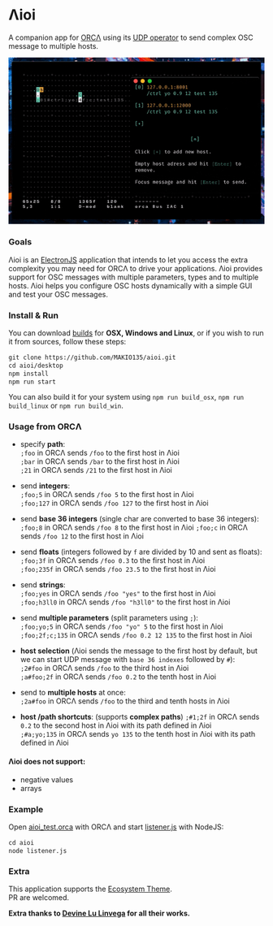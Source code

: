 # Λioi

A companion app for [ORCΛ](https://wiki.xxiivv.com/#orca) using its [UDP operator](https://github.com/hundredrabbits/Orca#udp) to send complex OSC message to multiple hosts.

![Λioi](aioi.gif)

### Goals

Λioi is an [ElectronJS](https://electronjs.org) application that intends to let you access the extra complexity you may need for ORCΛ to drive your applications. Λioi provides support for OSC messages with multiple parameters, types and to multiple hosts. Λioi helps you configure OSC hosts dynamically with a simple GUI and test your OSC messages.

### Install & Run

You can download [builds](https://github.com/MAKIO135/aioi/releases) for **OSX, Windows and Linux**, or if you wish to run it from sources, follow these steps:
```
git clone https://github.com/MAKIO135/aioi.git
cd aioi/desktop
npm install
npm run start
```
You can also build it for your system using `npm run build_osx`, `npm run build_linux` or `npm run build_win`.

### Usage from ORCΛ

- specify **path**:  
    `;foo` in ORCΛ sends `/foo` to the first host in Λioi  
    `;bar` in ORCΛ sends `/bar` to the first host in Λioi  
    `;21` in ORCΛ sends `/21` to the first host in Λioi

- send **integers**:  
    `;foo;5` in ORCΛ sends `/foo 5` to the first host in Λioi  
    `;foo;127` in ORCΛ sends `/foo 127` to the first host in Λioi

- send **base 36 integers** (single char are converted to base 36 integers):  
    `;foo;8` in ORCΛ sends `/foo 8` to the first host in Λioi
    `;foo;c` in ORCΛ sends `/foo 12` to the first host in Λioi

- send **floats** (integers followed by `f` are divided by 10 and sent as floats):  
    `;foo;3f` in ORCΛ sends `/foo 0.3` to the first host in Λioi  
    `;foo;235f` in ORCΛ sends `/foo 23.5` to the first host in Λioi

- send **strings**:  
    `;foo;yes` in ORCΛ sends `/foo "yes"` to the first host in Λioi  
    `;foo;h3ll0` in ORCΛ sends `/foo "h3ll0"` to the first host in Λioi

- send **multiple parameters** (split parameters using `;`):  
    `;foo;yo;5` in ORCΛ sends `/foo "yo" 5` to the first host in Λioi
    `;foo;2f;c;135` in ORCΛ sends `/foo 0.2 12 135` to the first host in Λioi

- **host selection** (Λioi sends the message to the first host by default, but we can start UDP message with `base 36 indexes` followed by `#`):  
    `;2#foo` in ORCΛ sends `/foo` to the third host in Λioi  
    `;a#foo;2f` in ORCΛ sends `/foo 0.2` to the tenth host in Λioi

- send to **multiple hosts** at once:  
    `;2a#foo` in ORCΛ sends `/foo` to the third and tenth hosts in Λioi

- **host /path shortcuts**: (supports **complex paths**)
    `;#1;2f` in ORCΛ sends `0.2` to the second host in Λioi with its path defined in Λioi  
    `;#a;yo;135` in ORCΛ sends `yo 135` to the tenth host in Λioi with its path defined in Λioi

#### Λioi does not support:

- negative values
- arrays

### Example

Open [aioi_test.orca](https://github.com/MAKIO135/aioi/blob/master/aioi_test.orca) with ORCΛ and start [listener.js](https://github.com/MAKIO135/aioi/blob/master/listener.js) with NodeJS:

```
cd aioi
node listener.js
```

### Extra

This application supports the [Ecosystem Theme](https://github.com/hundredrabbits/Themes).  
PR are welcomed.  

**Extra thanks to [Devine Lu Linvega](https://wiki.xxiivv.com/#devine+lu+linvega) for all their works.**
